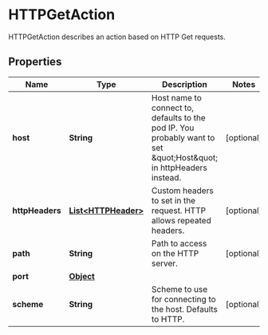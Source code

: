 

# HTTPGetAction

HTTPGetAction describes an action based on HTTP Get requests.
## Properties

Name | Type | Description | Notes
------------ | ------------- | ------------- | -------------
**host** | **String** | Host name to connect to, defaults to the pod IP. You probably want to set \&quot;Host\&quot; in httpHeaders instead. |  [optional]
**httpHeaders** | [**List&lt;HTTPHeader&gt;**](HTTPHeader.md) | Custom headers to set in the request. HTTP allows repeated headers. |  [optional]
**path** | **String** | Path to access on the HTTP server. |  [optional]
**port** | [**Object**](.md) |  | 
**scheme** | **String** | Scheme to use for connecting to the host. Defaults to HTTP. |  [optional]



